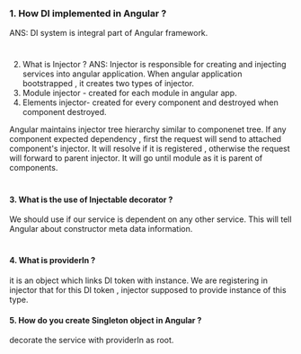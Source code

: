 ### 1. How DI implemented in Angular ?
ANS: DI system is integral part of Angular framework.
#
2. What is Injector ?
ANS: Injector is responsible for creating and injecting services into angular application.
When angular application bootstrapped , it creates two types of injector.
1. Module injector - created for each module in angular app.
2. Elements injector- created for every component and destroyed when component destroyed.

Angular maintains injector tree hierarchy similar to componenet tree.
If any component expected dependency , first the request will send to attached component's injector. It will resolve if it is registered , otherwise the request 
will forward to parent injector. It will go until module as it is parent of components.
#

#### 3. What is the use of Injectable decorator ?
We should use if our service is dependent on any other service. This will tell Angular about constructor meta data information.
#

#### 4. What is providerIn ?
it is an object which links DI token with instance.
We are registering in injector that for this DI token , injector supposed to provide instance of this type.


#### 5. How do you create Singleton object in Angular ?
decorate the service with providerIn as root.



